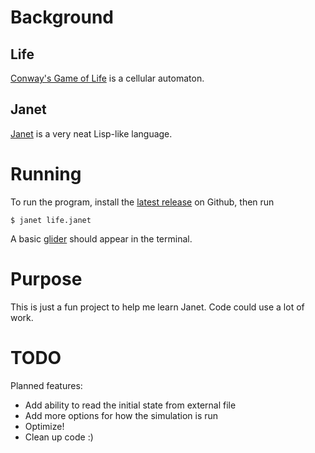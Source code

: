 # Background
## Life
[Conway's Game of Life](https://en.wikipedia.org/wiki/Conway%27s_Game_of_Life)
is a cellular automaton.

## Janet
[Janet](https://janet-lang.org/index.html) is a very neat Lisp-like language.

# Running
To run the program, install the
[latest release](https://github.com/janet-lang/janet/releases) on Github, then
run
```
$ janet life.janet
```
A basic
[glider](https://en.wikipedia.org/wiki/Conway%27s_Game_of_Life#Examples_of_patterns)
should appear in the terminal.

# Purpose
This is just a fun project to help me learn Janet. Code could use a lot of work.

# TODO
Planned features:
- Add ability to read the initial state from external file
- Add more options for how the simulation is run
- Optimize!
- Clean up code :)
